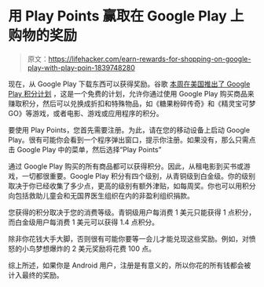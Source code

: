 # 用 Play Points 赢取在 Google Play 上购物的奖励

> 原文：<https://lifehacker.com/earn-rewards-for-shopping-on-google-play-with-play-poin-1839748280>

现在，从 Google Play 下载东西可以获得奖励。谷歌 [本周在美国推出了 Google Play 积分计划](https://www.blog.google/products/google-play/google-play-points-rewards-program-all-ways-you-play/) ，这是一个免费的计划，允许你通过使用 Google Play 购买商品来赚取积分，然后可以兑换成折扣和特殊物品，如《糖果粉碎传奇》和《精灵宝可梦 GO》等游戏，或者电影、游戏或应用程序的积分。



要使用 Play Points，您首先需要注册。为此，请在您的移动设备上启动 Google Play。很有可能你会看到一个程序弹出窗口，提示你注册。如果没有，那么只需点击 Google Play 中的菜单，然后选择“Play Points”

通过 Google Play 购买的所有商品都可以获得积分。因此，从租电影到买书或游戏，一切都很重要。Google Play 积分有四个级别，从青铜级到白金级。你的级别取决于你已经收集了多少点，更高的级别有额外津贴，如每周奖。你也可以用积分向包括救助儿童会和无国界医生组织在内的非盈利组织捐款。

您获得的积分取决于您的消费等级。青铜级用户每消费 1 美元只能获得 1 点积分，而白金级用户每消费 1 美元可以获得 1.4 点积分。

除非你花钱大手大脚，否则很有可能你要等一会儿才能兑现这些奖励。例如，对愤怒的小鸟梦想爆炸的 2 美元奖励将花费 100 点。

综上所述，如果你是 Android 用户，注册是有意义的，所以你花的所有钱都会被计入最终的奖励。